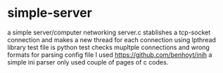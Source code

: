 # simple-server
a simple server/computer networking
server.c stablishes a tcp-socket connection and makes a new thread for each connection using lpthread library
test file is python test checks mupltple connections and wrong formats
for parsing config file I used https://github.com/benhoyt/inih a simple ini parser only used couple of pages of c codes.
